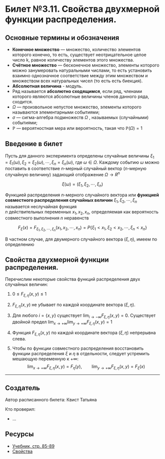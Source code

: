 # Билет №3.11. Свойства двухмерной функции распределения.

<!-- **Краткое определение:** бла-бла-бла    -->
<!-- **Длинное определение:** бла-бла-бла -->

## Основные термины и обозначения

- **Конечное множество** — множество, количество элементов которого конечно, то есть, существует неотрицательное целое число k, равное количеству элементов этого множества.
- **Счётное множество** — бесконечное множество, элементы которого можно занумеровать натуральными числами, то есть установить взаимно однозначное соответствие между этим множеством и множеством всех натуральных чисел (то есть есть биекция).
- **Абсолютная величина** - модуль.
- Ряд называется **абсолютно сходящимся**, если ряд, членами которого являются абсолютные величины членов данного ряда, сходится.
- $\Omega$  — произвольное непустое множество, элементы которого называются элементарными событиями;  
- $\sigma$ — сигма-алгебра подмножеств ${\displaystyle \Omega }$ , называемых (случайными) событиями;  
- ${\displaystyle \mathbb {P} }$  — вероятностная мера или вероятность, такая что ${\displaystyle \mathbb {P} (\Omega )=1}$


## Введение в билет

Пусть для данного эксперимента определены случайные величины $\xi_1 = \xi_1(\omega), \xi_2 = \xi_2(\omega), \cdots, \xi_n = \xi_n(\omega)$, 
где $\omega \in \Omega$.
Каждому событию $\omega$ можно поставить в соответствие 
$n$-мерный случайный вектор 
($n$-мерную случайную величину) 
задающий отображение $\Omega \to R^n$

$$\xi(\omega) = (\xi_1, \xi_2, \cdots, \xi_n)$$

Функцией распределения $n$-мерного случайного вектора или **функцией совместного распределения случайных величин** 
$\xi_1, \xi_2, \cdots, \xi_n$ называется неслучайная функция  
$n$ действительных переменных 
$x_1, x_2, x_n$, определяемая как вероятность совместного выполнения 
$n$ неравенств

$$F_\xi(x) = F_{\xi_1, \xi_2, \cdots, \xi_n}(x_1, x_2, \cdots, x_n) = P \lbrace \xi_1 < x_1, \xi_2 < x_2, \cdots, \xi_n < x_n \rbrace$$

В частном случае, для двумерного случайного вектора $(\xi, \eta)$, имеем по определению 

## Свойства двухмерной функции распределения.

Перечислим некоторые свойства функций распределения двух случайных величин:
1. $0 \leq F_{\xi, \eta}(x, y) \leq 1$
2. $F_{\xi, \eta}(x, y)$  не убывает по каждой координате 
вектора $(\xi, \eta)$.

3. Для любого $i = \lbrace x, y \rbrace$ 
существует  $\displaystyle \lim_{i \to -\infty} F_{\xi, \eta}(x, y) = 0$.
Существует двойной предел $\displaystyle \lim_{x \to +\infty}\lim_{y \to +\infty}F_{\xi, \eta}(x, y) = 1$
4. Функция $F_{\xi, \eta}(x, y)$ по каждой координате 
вектора $(\xi, \eta)$ непрерывна слева.
5. Чтобы по функции совместного распределения восстановить функции распределения $\xi$ 
и $\eta$ в отдельности, следует устремить мешающую 
переменную к $+ \infty$:
$$\displaystyle \lim_{x \to + \infty}F_{\xi, \eta}(x, y) = F_\eta (y), \qquad \lim_{y \to + \infty}F_{\xi, \eta}(x, y) = F_\xi (x)$$


---
## Создатель

Автор расписанного билета: Квист Татьяна

Кто проверил:
- ...

## Ресурсы
- [Учебник, стр. 85-89 ](https://studizba.com/files/show/pdf/18027-4-4-chast.html)
- [Свойства](https://tvims.nsu.ru/chernova/tv/lec/node34.html)

